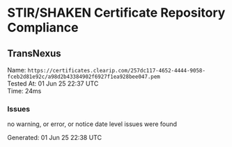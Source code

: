 # STIR/SHAKEN Certificate Repository Compliance

## TransNexus

Name: `https://certificates.clearip.com/257dc117-4652-4444-9058-fceb2d81e92c/a98d2b43384902f6927f1ea928bee047.pem`\
Tested At: 01 Jun 25 22:37 UTC\
Time: 24ms

### Issues

no warning, or error, or notice date level issues were found

Generated: 01 Jun 25 22:38 UTC